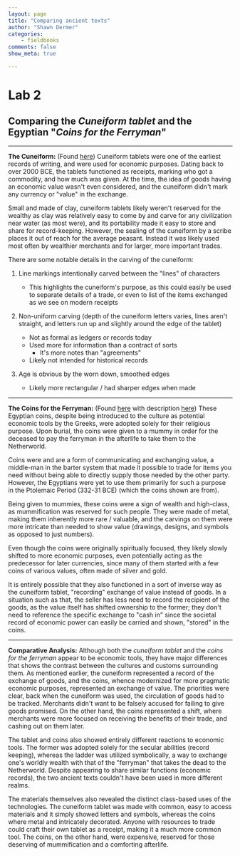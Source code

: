```yaml
---
layout: page  
title: "Comparing ancient texts"  
author: "Shawn Dermer"  
categories:  
    - fieldbooks
comments: false  
show_meta: true

---
```


# Lab 2

## Comparing the *Cuneiform tablet* and the Egyptian "*Coins for the Ferryman*"

---

**The Cuneiform:** (Found [here](https://i.imgur.com/DJBC9bJ.jpg)) Cuneiform tablets were one of the earliest records of writing, and were used for economic purposes. Dating back to over 2000 BCE, the tablets functioned as receipts, marking who got a commodity, and how much was given. At the time, the idea of goods having an economic value wasn't even considered, and the cuneiform didn't mark any currency or "value" in the exchange. 
	
Small and made of clay, cuneiform tablets likely weren't reserved for the wealthy as clay was relatively easy to come by and carve for any civilization near water (as most were), and its portability made it easy to store and share for record-keeping. However, the sealing of the cuneiform by a scribe places it out of reach for the average peasant. Instead it was likely used most often by wealthier merchants and for larger, more important trades. 

There are some notable details in the carving of the cuneiform:

1. Line markings intentionally carved between the "lines" of characters
	+ This highlights the cuneiform's purpose, as this could easily be used to separate details of a trade, or even to list of the items exchanged as we see on modern receipts

2. Non-uniform carving (depth of the cuneiform letters varies, lines aren't straight, and letters run up and slightly around the edge of the tablet)
	+ Not as formal as ledgers or records today
	+ Used more for information than a contract of sorts
		* It's more notes than "agreements"
	+ Likely not intended for historical records
	
3. Age is obvious by the worn down, smoothed edges
	+ Likely more rectangular / had sharper edges when made
	
---

**The Coins for the Ferryman:** (Found [here](https://i.imgur.com/bWRNU3r.jpg) with description [here](https://i.imgur.com/jmFkeYj.jpg)) These Egyptian coins, despite being introduced to the culture as potential economic tools by the Greeks, were adopted solely for their religious purpose. Upon burial, the coins were given to a mummy in order for the deceased to pay the ferryman in the afterlife to take them to the Netherworld. 

Coins were and are a form of communicating and exchanging value, a middle-man in the barter system that made it possible to trade for items you need without being able to directly supply those needed by the other party. However, the Egyptians were yet to use them primarily for such a purpose in the Ptolemaic Period (332-31 BCE) (which the coins shown are from). 

Being given to mummies, these coins were a sign of wealth and high-class, as mummification was reserved for such people. They were made of metal, making them inherently more rare / valuable, and the carvings on them were more intricate than needed to show value (drawings, designs, and symbols as opposed to just numbers).

Even though the coins were originally spiritually focused, they likely slowly shifted to more economic purposes, even potentially acting as the predecessor for later currencies, since many of them started with a few coins of various values, often made of silver and gold. 

It is entirely possible that they also functioned in a sort of inverse way as the cuneiform tablet, "recording" exchange of value instead of goods. In a situation such as that, the seller has less need to record the recipient of the goods, as the value itself has shifted ownership to the former; they don't need to reference the specific exchange to "cash in" since the societal record of economic power can easily be carried and shown, "stored" in the coins. 

---

**Comparative Analysis:** Although both the *cuneiform tablet* and the *coins for the ferryman* appear to be economic tools, they have major differences that shows the contrast between the cultures and customs surrounding them. As mentioned earlier, the cuneiform represented a record of the exchange of goods, and the coins, whence modernized for more pragmatic economic purposes, represented an exchange of value. The priorities were clear, back when the cuneiform was used, the circulation of goods had to be tracked. Merchants didn't want to be falsely accused for failing to give goods promised. On the other hand, the coins represented a shift, where merchants were more focused on receiving the benefits of their trade, and cashing out on them later. 

The tablet and coins also showed entirely different reactions to economic tools. The former was adopted solely for the secular abilities (record keeping), whereas the ladder was utilized symbolically, a way to exchange one's worldly wealth with that of the "ferryman" that takes the dead to the Netherworld. Despite appearing to share similar functions (economic records), the two ancient texts couldn't have been used in more different realms. 

The materials themselves also revealed the distinct class-based uses of the technologies. The cuneiform tablet was made with common, easy to access materials and it simply showed letters and symbols, whereas the coins where metal and intricately decorated. Anyone with resources to trade could craft their own tablet as a receipt, making it a much more common tool. The coins, on the other hand, were expensive, reserved for those deserving of mummification and a comforting afterlife. 